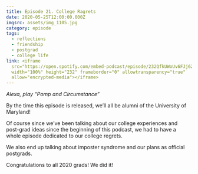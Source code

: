 ```yaml
---
title: Episode 21. College Ragrets
date: 2020-05-25T12:00:00.000Z
imgsrc: assets/img_1105.jpg
category: episode
tags:
  - reflections
  - friendship
  - postgrad
  - college life
link: <iframe
  src="https://open.spotify.com/embed-podcast/episode/232QfkUWoUv6FJj62LgT4D"
  width="100%" height="232" frameborder="0" allowtransparency="true"
  allow="encrypted-media"></iframe>
---
```

*Alexa, play “Pomp and Circumstance”*

By the time this episode is released, we’ll all be alumni of the University of Maryland!

Of course since we’ve been talking about our college experiences and post-grad ideas since the beginning of this podcast, we had to have a whole episode dedicated to our college regrets.

We also end up talking about imposter syndrome and our plans as official postgrads.

Congratulations to all 2020 grads! We did it!